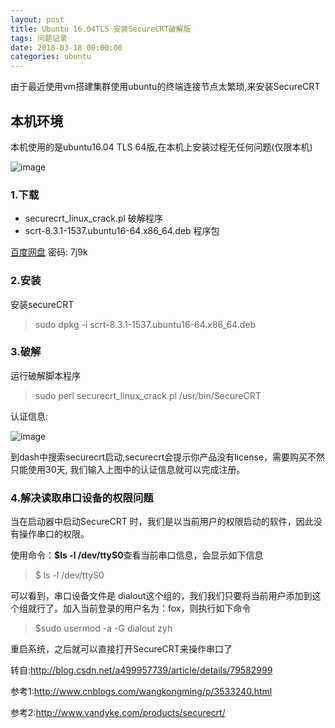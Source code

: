 ```yaml
---
layout: post
title: Ubuntu 16.04TLS 安装SecureCRT破解版
tags: 问题记录
date: 2018-03-18 00:00:00
categories: ubuntu
---
```


由于最近使用vm搭建集群使用ubuntu的终端连接节点太繁琐,来安装SecureCRT

## 本机环境

本机使用的是ubuntu16.04 TLS 64版,在本机上安装过程无任何问题(仅限本机)

![image](https://i.loli.net/2019/06/30/5d18562f663f412661.jpg)

### 1.下载

- securecrt_linux_crack.pl 破解程序
- scrt-8.3.1-1537.ubuntu16-64.x86_64.deb 程序包

[百度网盘](https://pan.baidu.com/s/1oMJypFZQTGiuNe7VVqJo3w) 密码: 7j9k


### 2.安装

安装secureCRT 

> sudo dpkg -i scrt-8.3.1-1537.ubuntu16-64.x86_64.deb

### 3.破解

运行破解脚本程序

> sudo perl securecrt_linux_crack.pl /usr/bin/SecureCRT

认证信息:

![image](https://i.loli.net/2019/06/30/5d185630b0ea859495.jpg)

到dash中搜索securecrt启动,securecrt会提示你产品没有license，需要购买不然只能使用30天,
我们输入上图中的认证信息就可以完成注册。

### 4.解决读取串口设备的权限问题

当在启动器中启动SecureCRT 时，我们是以当前用户的权限启动的软件，因此没有操作串口的权限。

使用命令：**$ls -l /dev/ttyS0**查看当前串口信息，会显示如下信息

> $ ls -l /dev/ttyS0

可以看到，串口设备文件是  dialout这个组的，我们我们只要将当前用户添加到这个组就行了。加入当前登录的用户名为：fox，则执行如下命令
    
> $sudo usermod -a -G dialout zyh

重启系统，之后就可以直接打开SecureCRT来操作串口了

转自:http://blog.csdn.net/a499957739/article/details/79582999

参考1:http://www.cnblogs.com/wangkongming/p/3533240.html

参考2:http://www.vandyke.com/products/securecrt/